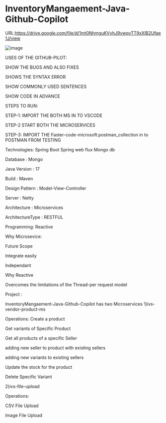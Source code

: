 # InventoryMangaement-Java-Github-Copilot

URL:https://drive.google.com/file/d/1mt0NhmguKVyhJ9vwqvTT9xXlB2Ufae1J/view

![image](https://github.com/Fastest-Coder-First/InventoryMangaement-Java-Github-Copilot/assets/31736263/6d0d551e-22bc-4452-a8c0-43b9d8218d22)



USES OF THE GITHUB-PILOT:

SHOW THE BUGS AND ALSO FIXES

SHOWS THE SYNTAX ERROR

SHOW COMMONLY USED SENTENCES

SHOW CODE IN ADVANCE

STEPS TO RUN:

STEP-1:
IMPORT THE BOTH MS IN TO VSCODE

STEP-2
START BOTH THE MICROSERVICES

STEP-3:
IMPORT THE Faster-code-microsoft.postman_collection in to POSTMAN FROM TESTING


Technologies:
Spring Boot
Spring web flux
Mongo db

Database : Mongo

Java Version : 17

Build : Maven

Design Pattern : Model-View-Controller

Server : Netty

Architecture : Microservices

ArchitectureType : RESTFUL

Programming: Reactive

Why Microsevice:

Future Scope

Integrate easily

Independant

Why Reactive

Overcomes the limitations of the Thread-per request model


Project :

InventoryMangaement-Java-Github-Copilot has two Microservices
1)ivs-vendor-product-ms

Operations:
Create a product

Get variants of Specific Product

Get all products of a specific Seller

adding new seller to product with existing sellers

adding new variants to existing sellers

Update the stock for the product

Delete Specific Variant

2)ivs-file-upload

Operations:

CSV File Upload

Image File Upload


